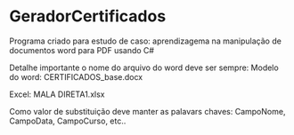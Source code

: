 # GeradorCertificados
Programa criado para estudo de caso: aprendizagema na manipulação de documentos word para PDF usando C#

Detalhe importante o nome do arquivo do word deve ser sempre: 
Modelo do word:
CERTIFICADOS_base.docx


Excel:
MALA DIRETA1.xlsx

Como valor de substituição deve manter as palavars chaves: 
CampoNome, CampoData, CampoCurso, etc..

